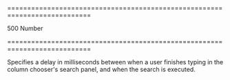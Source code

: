 ===========================================================================
<!--default-->500<!--/default-->
<!--type-->Number<!--/type-->
===========================================================================

<!--shortDescription-->
Specifies a delay in milliseconds between when a user finishes typing in the column chooser's search panel, and when the search is executed.
<!--/shortDescription-->

<!--fullDescription-->

<!--/fullDescription-->